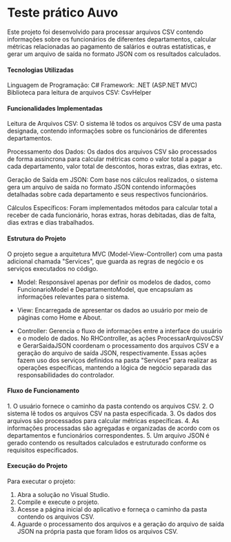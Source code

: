 <h1>Teste prático Auvo</h1>

Este projeto foi desenvolvido para processar arquivos CSV contendo informações sobre os funcionários de diferentes departamentos, calcular métricas relacionadas ao pagamento de salários e outras estatísticas, e
  gerar um arquivo de saída no formato JSON com os resultados calculados.

<h4>Tecnologias Utilizadas</h4>
Linguagem de Programação: C#
Framework: .NET (ASP.NET MVC)
Biblioteca para leitura de arquivos CSV: CsvHelper

<h4>Funcionalidades Implementadas</h4>
Leitura de Arquivos CSV: O sistema lê todos os arquivos CSV de uma pasta designada, contendo informações sobre os funcionários de diferentes departamentos.

Processamento dos Dados: Os dados dos arquivos CSV são processados de forma assincrona para calcular métricas como o valor total a pagar a cada departamento, valor total de descontos, horas extras, dias extras, etc.

Geração de Saída em JSON: Com base nos cálculos realizados, o sistema gera um arquivo de saída no formato JSON contendo informações detalhadas sobre cada departamento e seus respectivos funcionários.

Cálculos Específicos: Foram implementados métodos para calcular total a receber de cada funcionário, horas extras, horas debitadas, dias de falta, dias extras e dias trabalhados.

<h4>Estrutura do Projeto</h4>
O projeto segue a arquitetura MVC (Model-View-Controller) com uma pasta adicional chamada "Services", que guarda as regras de negócio e os serviços executados no código.

- Model: Responsável apenas por definir os modelos de dados, como FuncionarioModel e DepartamentoModel, que encapsulam as informações relevantes para o sistema.

- View: Encarregada de apresentar os dados ao usuário por meio de páginas como Home e About.

- Controller: Gerencia o fluxo de informações entre a interface do usuário e o modelo de dados. No RHController, as ações ProcessarArquivosCSV e GerarSaidaJSON coordenam o processamento dos arquivos CSV e a geração do arquivo de saída JSON, respectivamente. Essas ações fazem uso dos serviços definidos na pasta "Services" para realizar as operações específicas, mantendo a lógica de negócio separada das responsabilidades do controlador.

<h4>Fluxo de Funcionamento</h4>
1. O usuário fornece o caminho da pasta contendo os arquivos CSV.
2. O sistema lê todos os arquivos CSV na pasta especificada.
3. Os dados dos arquivos são processados para calcular métricas específicas.
4. As informações processadas são agregadas e organizadas de acordo com os departamentos e funcionários correspondentes.
5. Um arquivo JSON é gerado contendo os resultados calculados e estruturado conforme os requisitos especificados.

<h4>Execução do Projeto</h4>
Para executar o projeto:

1. Abra a solução no Visual Studio.
2. Compile e execute o projeto.
3. Acesse a página inicial do aplicativo e forneça o caminho da pasta contendo os arquivos CSV.
4. Aguarde o processamento dos arquivos e a geração do arquivo de saída JSON na própria pasta que foram lidos os arquivos CSV.
